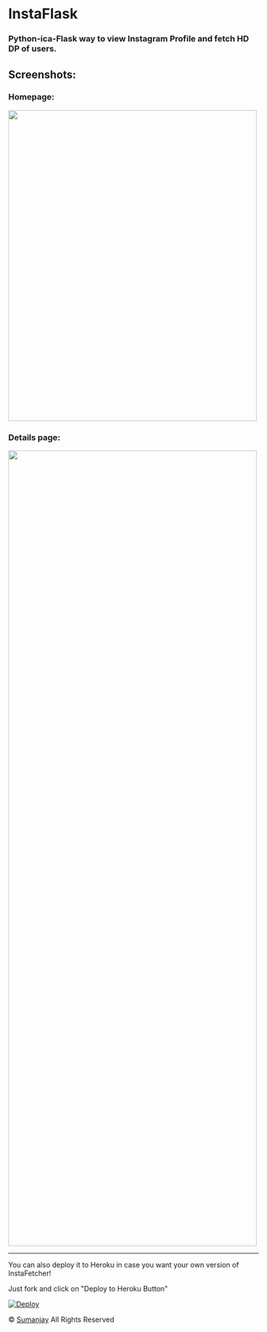 # InstaFlask
### Python-ica-Flask way to view Instagram Profile and fetch HD DP of users.

## Screenshots:

### Homepage: 
<img src="https://tinyimg.io/i/Mya0Vxr.jpg" height="625" width="500">

### Details page: 
<img src="https://tinyimg.io/i/bPeUZu1.jpg" height="1600" width="500">

--------------------
You can also deploy it to Heroku in case you want your own version of InstaFetcher!

Just fork and click on "Deploy to Heroku Button"

[![Deploy](https://www.herokucdn.com/deploy/button.svg)](https://heroku.com/deploy)


© [Sumanjay](https://cyberboysumanjay.github.io)
All Rights Reserved
